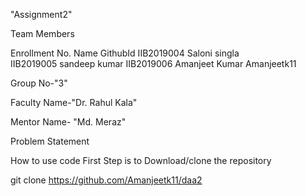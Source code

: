 "Assignment2"

Team Members

Enrollment No.	Name    	GithubId
IIB2019004         Saloni singla  
IIB2019005         sandeep kumar 
IIB2019006	Amanjeet Kumar	Amanjeetk11

Group No-"3"

Faculty Name-"Dr. Rahul Kala"

Mentor Name- "Md. Meraz"

Problem Statement


How to use code
First Step is to Download/clone the repository

git clone https://github.com/Amanjeetk11/daa2

         
